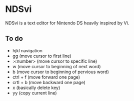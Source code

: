 
# NDSvi

NDSvi is a text editor for Nintendo DS heavily inspired by Vi.

## To do

- hjkl navigation
- gg (move cursor to first line)
- :&lt;number&gt; (move cursor to specific line)
- w (move cursor to beginning of next word)
- b (move cursor to beginning of pervious word)
- ctrl + f (move forward one page)
- crtl + b (move backward one page)
- x (basically delete key)
- yy (copy current line)
